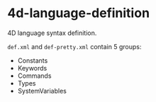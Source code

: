 # 4d-language-definition
4D language syntax definition.

`def.xml` and `def-pretty.xml` contain 5 groups:
- Constants
- Keywords
- Commands
- Types
- SystemVariables
